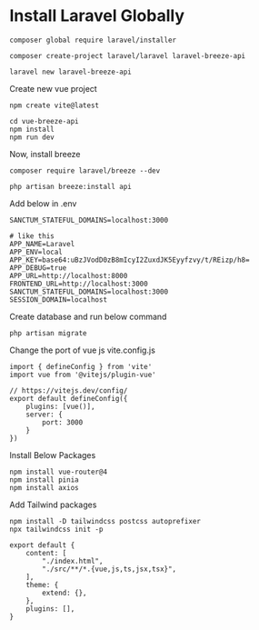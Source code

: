 # Install Laravel Globally
```
composer global require laravel/installer

composer create-project laravel/laravel laravel-breeze-api

laravel new laravel-breeze-api
```
Create new vue project
```
npm create vite@latest

cd vue-breeze-api
npm install
npm run dev
```
Now, install breeze
```
composer require laravel/breeze --dev

php artisan breeze:install api
```
Add below in .env
```
SANCTUM_STATEFUL_DOMAINS=localhost:3000

# like this
APP_NAME=Laravel
APP_ENV=local
APP_KEY=base64:uBzJVodD0zB8mIcyI2ZuxdJK5Eyyfzvy/t/REizp/h8=
APP_DEBUG=true
APP_URL=http://localhost:8000
FRONTEND_URL=http://localhost:3000
SANCTUM_STATEFUL_DOMAINS=localhost:3000
SESSION_DOMAIN=localhost
```
Create database and run below command
```
php artisan migrate
```
Change the port of vue js
vite.config.js
```
import { defineConfig } from 'vite'
import vue from '@vitejs/plugin-vue'

// https://vitejs.dev/config/
export default defineConfig({
    plugins: [vue()],
    server: {
        port: 3000
    }
})
```
Install Below Packages
```
npm install vue-router@4
npm install pinia
npm install axios
```
Add Tailwind packages
```
npm install -D tailwindcss postcss autoprefixer
npx tailwindcss init -p

export default {
    content: [
        "./index.html",
        "./src/**/*.{vue,js,ts,jsx,tsx}",
    ],
    theme: {
        extend: {},
    },
    plugins: [],
}
```
